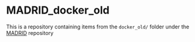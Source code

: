 # MADRID_docker_old

This is a repository containing items from the `docker_old/` folder under the [MADRID](https://github.com/HelikarLab/MADRID) repository
